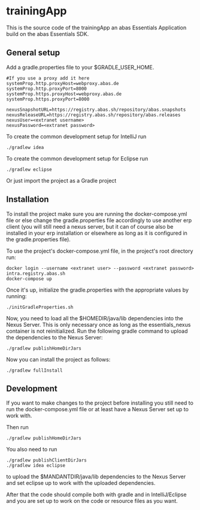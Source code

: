 # trainingApp
This is the source code of the trainingApp an abas Essentials Application build on the abas Essentials SDK.

## General setup
Add a gradle.properties file to your $GRADLE_USER_HOME.

```
#If you use a proxy add it here
systemProp.http.proxyHost=webproxy.abas.de
systemProp.http.proxyPort=8000
systemProp.https.proxyHost=webproxy.abas.de
systemProp.https.proxyPort=8000

nexusSnapshotURL=https://registry.abas.sh/repository/abas.snapshots
nexusReleaseURL=https://registry.abas.sh/repository/abas.releases
nexusUser=<extranet username>
nexusPassword=<extranet password>
```

To create the common development setup for IntelliJ run
```shell
./gradlew idea
```

To create the common development setup for Eclipse run
```shell
./gradlew eclipse
```

Or just import the project as a Gradle project 

## Installation
To install the project make sure you are running the docker-compose.yml file or else change the gradle.properties file accordingly to use another erp client (you will still need a nexus server, but it can of course also be installed in your erp installation or elsewhere as long as it is configured in the gradle.properties file).

To use the project's docker-compose.yml file, in the project's root directory run:
```shell
docker login --username <extranet user> --password <extranet password> intra.registry.abas.sh
docker-compose up
```

Once it's up, initialize the gradle.properties with the appropriate values by running:
```shell
./initGradleProperties.sh
```

Now, you need to load all the $HOMEDIR/java/lib dependencies into the Nexus Server. This is only necessary once as long as the essentials_nexus container is not reinitialized. Run the following gradle command to upload the dependencies to the Nexus Server:
```shell
./gradlew publishHomeDirJars
```

Now you can install the project as follows:
```shell
./gradlew fullInstall
```
## Development
If you want to make changes to the project before installing you still need to run the docker-compose.yml file or at least have a Nexus Server set up to work with.

Then run
```shell
./gradlew publishHomeDirJars
```

You also need to run
```shell
./gradlew publishClientDirJars
./gradlew idea eclipse
```
to upload the $MANDANTDIR/java/lib dependencies to the Nexus Server and set eclipse up to work with the uploaded dependencies.

After that the code should compile both with gradle and in IntelliJ/Eclipse and you are set up to work on the code or resource files as you want.
